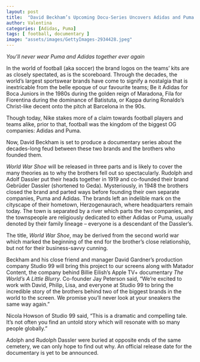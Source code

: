 ```yaml
---
layout: post
title:  "David Beckham’s Upcoming Docu-Series Uncovers Adidas and Puma’s 40-Year Feud"
author: Valentina
categories: [Adidas, Puma]
tags: [ football, documentary ]
image: "assets/images/GettyImages-2934428.jpeg"
---
```


*You’ll never wear Puma and Adidas together ever again*


In the world of football (aka soccer) the brand logos on the teams’ kits are as closely spectated, as is the scoreboard. Through the decades, the world’s largest sportswear brands have come to signify a nostalgia that is inextricable from the belle epoque of our favourite teams; Be it Adidas for Boca Juniors in the 1980s during the golden reign of Maradona, Fila for Fiorentina during the dominance of Batistuta, or Kappa during Ronaldo’s Christ-like decent onto the pitch at Barcelona in the 90s.

Though today, Nike stakes more of a claim towards football players and teams alike, prior to that, football was the kingdom of the biggest OG companies: Adidas and Puma.

Now, David Beckham is set to produce a documentary series about the decades-long feud between these two brands and the brothers who founded them.

*World War Shoe* will be released in three parts and is likely to cover the many theories as to why the brothers fell out so spectacularly. Rudolph and Adolf Dassler put their heads together in 1919 and co-founded their brand Gebrüder Dassler (shortened to Geda). Mysteriously, in 1948 the brothers closed the brand and parted ways before founding their own separate companies, Puma and Adidas. The brands left an indelible mark on the cityscape of their hometown, Herzogenaurach, where headquarters remain today. The town is separated by a river which parts the two companies, and the townspeople are religiously dedicated to either Adidas or Puma, usually denoted by their family lineage – everyone is a descendant of the Dassler’s.

The title, *World War Shoe*, may be derived from the second world war which marked the beginning of the end for the brother’s close relationship, but not for their business-savvy cunning.

Beckham and his close friend and manager David Gardner’s production company Studio 99 will bring this project to our screens along with Matador Content, the company behind Billie Eilish’s Apple TV+ documentary *The World’s A Little Blurry*. Co-founder Jay Peterson said, “We’re excited to work with David, Philip, Lisa, and everyone at Studio 99 to bring the incredible story of the brothers behind two of the biggest brands in the world to the screen. We promise you’ll never look at your sneakers the same way again.”

Nicola Howson of Studio 99 said, “This is a dramatic and compelling tale. It’s not often you find an untold story which will resonate with so many people globally.”

Adolph and Rudolph Dassler were buried at opposite ends of the same cemetery, we can only hope to find out why. An official release date for the documentary is yet to be announced.